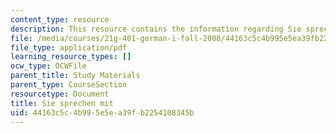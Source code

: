 ```yaml
---
content_type: resource
description: This resource contains the information regarding Sie sprechen mit.
file: /media/courses/21g-401-german-i-fall-2008/44163c5c4b995e5ea39fb2254108345b_MIT21G_401F08_dia_kap1.pdf
file_type: application/pdf
learning_resource_types: []
ocw_type: OCWFile
parent_title: Study Materials
parent_type: CourseSection
resourcetype: Document
title: Sie sprechen mit
uid: 44163c5c-4b99-5e5e-a39f-b2254108345b
---
```

